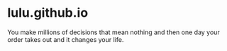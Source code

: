 # lulu.github.io
You make millions of decisions that mean nothing and then one day your order takes out and it changes your life.

